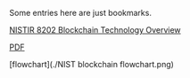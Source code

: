 Some entries here are just bookmarks.

[NISTIR 8202 Blockchain Technology Overview](https://csrc.nist.gov/publications/detail/nistir/8202/final)

[PDF](https://nvlpubs.nist.gov/nistpubs/ir/2018/NIST.IR.8202.pdf)

[flowchart](./NIST blockchain flowchart.png)
